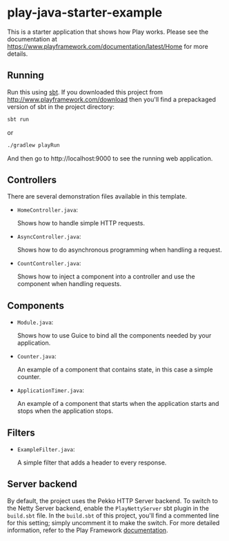 # play-java-starter-example

This is a starter application that shows how Play works.  Please see the documentation at https://www.playframework.com/documentation/latest/Home for more details.

## Running

Run this using [sbt](http://www.scala-sbt.org/).  If you downloaded this project from http://www.playframework.com/download then you'll find a prepackaged version of sbt in the project directory:

```bash
sbt run
```
or
```bash
./gradlew playRun
```

And then go to http://localhost:9000 to see the running web application.

## Controllers

There are several demonstration files available in this template.

- `HomeController.java`:

  Shows how to handle simple HTTP requests.

- `AsyncController.java`:

  Shows how to do asynchronous programming when handling a request.

- `CountController.java`:

  Shows how to inject a component into a controller and use the component when
  handling requests.

## Components

- `Module.java`:

  Shows how to use Guice to bind all the components needed by your application.

- `Counter.java`:

  An example of a component that contains state, in this case a simple counter.

- `ApplicationTimer.java`:

  An example of a component that starts when the application starts and stops
  when the application stops.

## Filters

- `ExampleFilter.java`:

  A simple filter that adds a header to every response.

## Server backend

By default, the project uses the Pekko HTTP Server backend. To switch to the Netty Server backend, enable the `PlayNettyServer` sbt plugin in the `build.sbt` file.
In the `build.sbt` of this project, you'll find a commented line for this setting; simply uncomment it to make the switch.
For more detailed information, refer to the Play Framework [documentation](https://www.playframework.com/documentation/3.0.x/Server).
